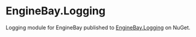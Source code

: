 # EngineBay.Logging

Logging module for EngineBay published to [EngineBay.Logging](https://www.nuget.org/packages/EngineBay.Logging/) on NuGet.
